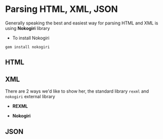 # Parsing HTML, XML, JSON

Generally speaking the best and easiest way for parsing HTML and XML is using **Nokogiri** library

- To install Nokogiri
```
gem install nokogiri
```

## HTML


## XML
There are 2 ways we'd like to show her, the standard library `rexml` and `nokogiri` external library 



- **REXML**


- **Nokogiri**


## JSON
